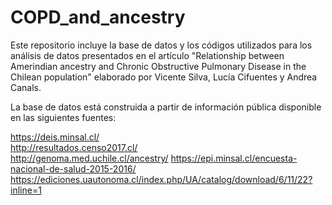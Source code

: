 # COPD_and_ancestry

Este repositorio incluye la base de datos y los códigos utilizados para los análisis de datos presentados en el artículo "Relationship between Amerindian ancestry and Chronic Obstructive Pulmonary Disease in the Chilean population" elaborado por Vicente Silva, Lucía Cifuentes y Andrea Canals.

La base de datos está construida a partir de información pública disponible en las siguientes fuentes:

https://deis.minsal.cl/  	 
http://resultados.censo2017.cl/  	 
http://genoma.med.uchile.cl/ancestry/ 
https://epi.minsal.cl/encuesta-nacional-de-salud-2015-2016/    
https://ediciones.uautonoma.cl/index.php/UA/catalog/download/6/11/22?inline=1
